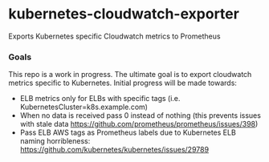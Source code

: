 # kubernetes-cloudwatch-exporter

Exports Kubernetes specific Cloudwatch metrics to Prometheus

### Goals

This repo is a work in progress.  The ultimate goal is to export cloudwatch metrics specific to Kubernetes.  Initial progress will be made towards:

- ELB metrics only for ELBs with specific tags (i.e. KubernetesCluster=k8s.example.com)
- When no data is received pass 0 instead of nothing (this prevents issues with stale data https://github.com/prometheus/prometheus/issues/398)
- Pass ELB AWS tags as Prometheus labels due to Kubernetes ELB naming horribleness: https://github.com/kubernetes/kubernetes/issues/29789